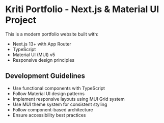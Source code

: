 <!-- Use this file to provide workspace-specific custom instructions to Copilot. For more details, visit https://code.visualstudio.com/docs/copilot/copilot-customization#_use-a-githubcopilotinstructionsmd-file -->

# Kriti Portfolio - Next.js & Material UI Project

This is a modern portfolio website built with:
- Next.js 13+ with App Router
- TypeScript
- Material UI (MUI) v5
- Responsive design principles

## Development Guidelines
- Use functional components with TypeScript
- Follow Material UI design patterns
- Implement responsive layouts using MUI Grid system
- Use MUI theme system for consistent styling
- Follow component-based architecture
- Ensure accessibility best practices
